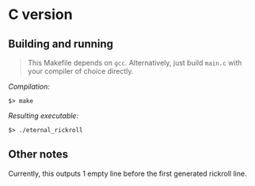 # C version

## Building and running

> This Makefile depends on `gcc`.
> Alternatively, just build `main.c` with your compiler of choice directly.

_Compilation:_
```
$> make
```

_Resulting executable:_
```
$> ./eternal_rickroll
```

## Other notes
Currently, this outputs 1 empty line before the first generated rickroll line.
